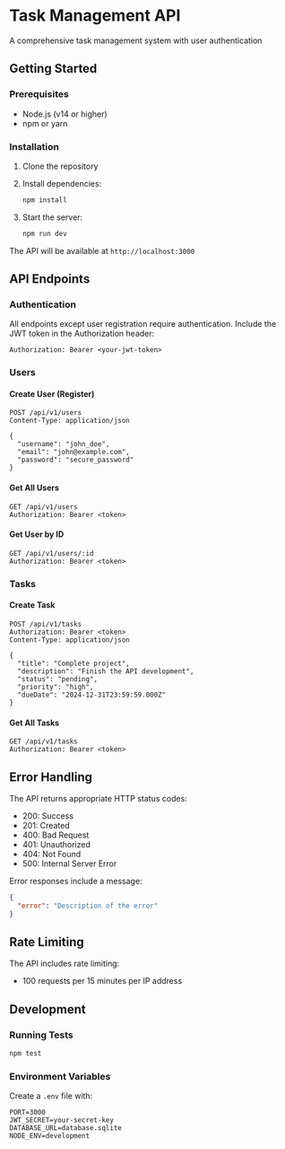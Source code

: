 
# Task Management API

A comprehensive task management system with user authentication

## Getting Started

### Prerequisites
- Node.js (v14 or higher)
- npm or yarn

### Installation

1. Clone the repository
2. Install dependencies:
   ```bash
   npm install
   ```

3. Start the server:
   ```bash
   npm run dev
   ```

The API will be available at `http://localhost:3000`

## API Endpoints

### Authentication
All endpoints except user registration require authentication.
Include the JWT token in the Authorization header:
```
Authorization: Bearer <your-jwt-token>
```

### Users

#### Create User (Register)
```
POST /api/v1/users
Content-Type: application/json

{
  "username": "john_doe",
  "email": "john@example.com",
  "password": "secure_password"
}
```

#### Get All Users
```
GET /api/v1/users
Authorization: Bearer <token>
```

#### Get User by ID
```
GET /api/v1/users/:id
Authorization: Bearer <token>
```

### Tasks

#### Create Task
```
POST /api/v1/tasks
Authorization: Bearer <token>
Content-Type: application/json

{
  "title": "Complete project",
  "description": "Finish the API development",
  "status": "pending",
  "priority": "high",
  "dueDate": "2024-12-31T23:59:59.000Z"
}
```

#### Get All Tasks
```
GET /api/v1/tasks
Authorization: Bearer <token>
```

## Error Handling

The API returns appropriate HTTP status codes:
- 200: Success
- 201: Created
- 400: Bad Request
- 401: Unauthorized
- 404: Not Found
- 500: Internal Server Error

Error responses include a message:
```json
{
  "error": "Description of the error"
}
```

## Rate Limiting

The API includes rate limiting:
- 100 requests per 15 minutes per IP address

## Development

### Running Tests
```bash
npm test
```

### Environment Variables
Create a `.env` file with:
```
PORT=3000
JWT_SECRET=your-secret-key
DATABASE_URL=database.sqlite
NODE_ENV=development
```
